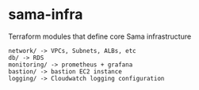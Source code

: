 # sama-infra

Terraform modules that define core Sama infrastructure


```
network/ -> VPCs, Subnets, ALBs, etc
db/ -> RDS
monitoring/ -> prometheus + grafana 
bastion/ -> bastion EC2 instance
logging/ -> Cloudwatch logging configuration
```